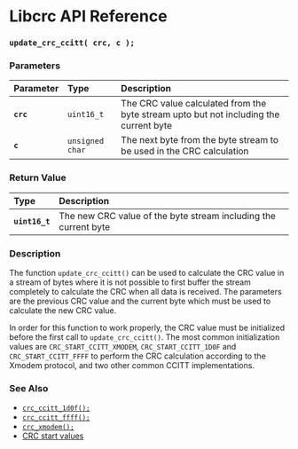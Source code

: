 # Libcrc API Reference

### `update_crc_ccitt( crc, c );`

### Parameters

| Parameter | Type | Description |
| :--- | :--- | :--- |
|**`crc`**|`uint16_t`|The CRC value calculated from the byte stream upto but not including the current byte|
|**`c`**|`unsigned char`|The next byte from the byte stream to be used in the CRC calculation|

### Return Value

| Type | Description |
| :--- | :--- |
|**`uint16_t`**|The new CRC value of the byte stream including the current byte|

### Description

The function `update_crc_ccitt()` can be used to calculate the CRC value in a stream of bytes where
it is not possible to first buffer the stream completely to calculate the CRC when all data
is received. The parameters are the previous CRC value and the current byte which must be used
to calculate the new CRC value.

In order for this function to work properly, the CRC value must be initialized before the first
call to `update_crc_ccitt()`. The most common initialization values are `CRC_START_CCITT_XMODEM`,
`CRC_START_CCITT_1D0F` and
`CRC_START_CCITT_FFFF` to perform the CRC calculation according to the Xmodem protocol, and two
other common CCITT implementations.

### See Also

* [`crc_ccitt_1d0f();`](crc_ccitt_1d0f.md)
* [`crc_ccitt_ffff();`](crc_ccitt_ffff.md)
* [`crc_xmodem();`](crc_xmodem.md)
* [CRC start values](crc_start.md)
